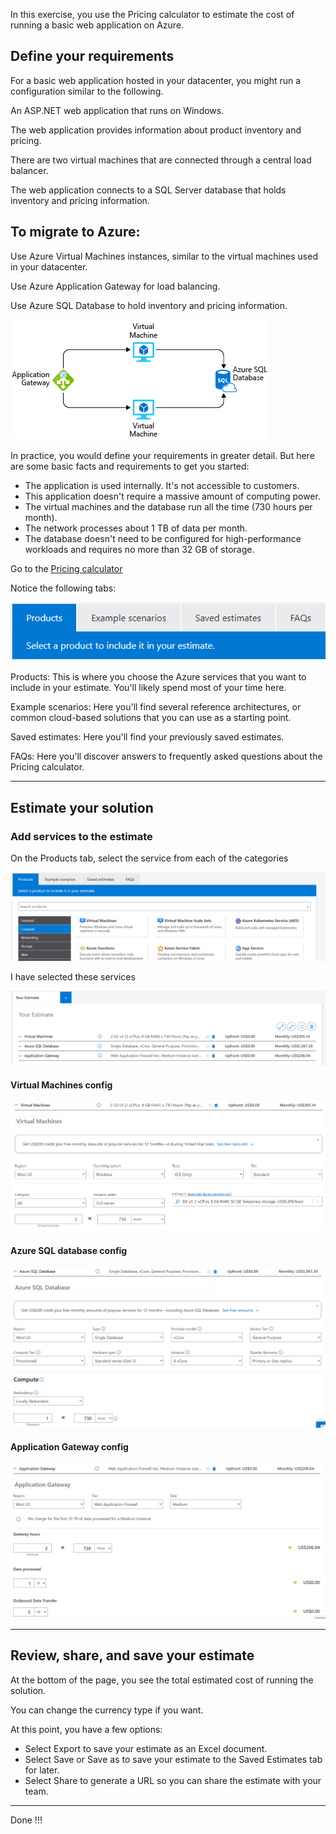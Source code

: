 In this exercise, you use the Pricing calculator to estimate the cost of running a basic web application on Azure.

## Define your requirements
For a basic web application hosted in your datacenter, you might run a configuration similar to the following.

An ASP.NET web application that runs on Windows. 

The web application provides information about product inventory and pricing. 

There are two virtual machines that are connected through a central load balancer. 

The web application connects to a SQL Server database that holds inventory and pricing information.

## To migrate to Azure:

Use Azure Virtual Machines instances, similar to the virtual machines used in your datacenter.

Use Azure Application Gateway for load balancing.

Use Azure SQL Database to hold inventory and pricing information.

![alt text](images/pricing_calc/image.png)

In practice, you would define your requirements in greater detail. But here are some basic facts and requirements to get you started:

- The application is used internally. It's not accessible to customers.
- This application doesn't require a massive amount of computing power.
- The virtual machines and the database run all the time (730 hours per month).
- The network processes about 1 TB of data per month.
- The database doesn't need to be configured for high-performance workloads and requires no more than 32 GB of storage.



Go to the [Pricing calculator](https://azure.microsoft.com/pricing/calculator/)

Notice the following tabs:

![alt text](images/pricing_calc/image-1.png)

Products: This is where you choose the Azure services that you want to include in your estimate. You'll likely spend most of your time here.

Example scenarios: Here you'll find several reference architectures, or common cloud-based solutions that you can use as a starting point.

Saved estimates: Here you'll find your previously saved estimates.

FAQs: Here you'll discover answers to frequently asked questions about the Pricing calculator.

---

## Estimate your solution

### Add services to the estimate

On the Products tab, select the service from each of the categories

![alt text](images/pricing_calc/image-2.png)

I have selected these services

![alt text](images/pricing_calc/image-3.png)

#### Virtual Machines config
![alt text](images/pricing_calc/image-4.png)

#### Azure SQL database config
![alt text](images/pricing_calc/image-5.png)

#### Application Gateway config
![alt text](images/pricing_calc/image-6.png)

---

## Review, share, and save your estimate
At the bottom of the page, you see the total estimated cost of running the solution. 

You can change the currency type if you want.

At this point, you have a few options:
- Select Export to save your estimate as an Excel document.
- Select Save or Save as to save your estimate to the Saved Estimates tab for later.
- Select Share to generate a URL so you can share the estimate with your team.

---

Done !!!

